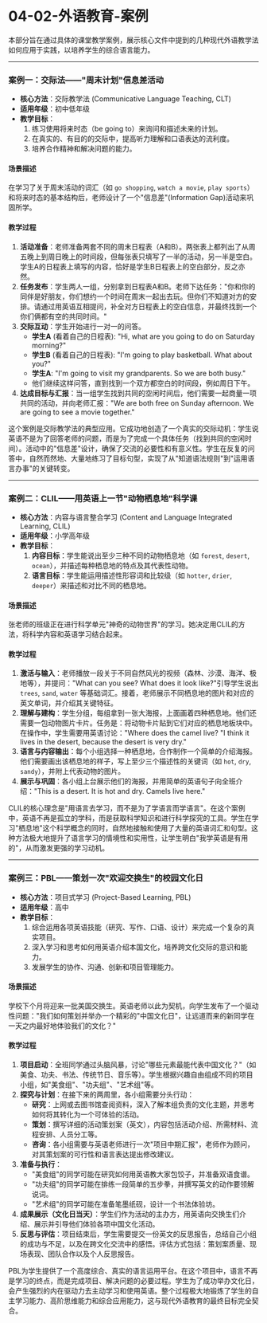 # 04-02-外语教育-案例

本部分旨在通过具体的课堂教学案例，展示核心文件中提到的几种现代外语教学法如何应用于实践，以培养学生的综合语言能力。

---

### 案例一：交际法——"周末计划"信息差活动

- **核心方法**：交际教学法 (Communicative Language Teaching, CLT)
- **适用年级**：初中低年级
- **教学目标**：
  1.  练习使用将来时态（be going to）来询问和描述未来的计划。
  2.  在真实的、有目的的交际中，提高听力理解和口语表达的流利度。
  3.  培养合作精神和解决问题的能力。

#### 场景描述

在学习了关于周末活动的词汇（如 `go shopping`, `watch a movie`, `play sports`）和将来时态的基本结构后，老师设计了一个"信息差"(Information Gap)活动来巩固所学。

#### 教学过程

1.  **活动准备**：老师准备两套不同的周末日程表（A和B）。两张表上都列出了从周五晚上到周日晚上的时间段，但每张表只填写了一半的活动，另一半是空白。学生A的日程表上填写的内容，恰好是学生B日程表上的空白部分，反之亦然。
2.  **任务发布**：学生两人一组，分别拿到日程表A和B。老师下达任务："你和你的同伴是好朋友，你们想约一个时间在周末一起出去玩。但你们不知道对方的安排。请通过用英语互相提问，补全对方日程表上的空白信息，并最终找到一个你们俩都有空的共同时间。"
3.  **交际互动**：学生开始进行一对一的问答。
    - **学生A** (看着自己的日程表): "Hi, what are you going to do on Saturday morning?"
    - **学生B** (看着自己的日程表): "I'm going to play basketball. What about you?"
    - **学生A**: "I'm going to visit my grandparents. So we are both busy."
    - 他们继续这样问答，直到找到一个双方都空白的时间段，例如周日下午。
4.  **达成目标与汇报**：当一组学生找到共同的空闲时间后，他们需要一起商量一项共同的活动，并向老师汇报："We are both free on Sunday afternoon. We are going to see a movie together."

这个案例是交际教学法的典型应用。它成功地创造了一个真实的交际动机：学生说英语不是为了回答老师的问题，而是为了完成一个具体任务（找到共同的空闲时间）。活动中的"信息差"设计，确保了交流的必要性和有意义性。学生在反复的问答中，自然而然地、大量地练习了目标句型，实现了从"知道语法规则"到"运用语言办事"的关键转变。

---

### 案例二：CLIL——用英语上一节"动物栖息地"科学课

- **核心方法**：内容与语言整合学习 (Content and Language Integrated Learning, CLIL)
- **适用年级**：小学高年级
- **教学目标**：
  1.  **内容目标**：学生能说出至少三种不同的动物栖息地（如 `forest`, `desert`, `ocean`），并描述每种栖息地的特点及其代表性动物。
  2.  **语言目标**：学生能运用描述性形容词和比较级（如 `hotter`, `drier`, `deeper`）来描述和对比不同的栖息地。

#### 场景描述

张老师的班级正在进行科学单元"神奇的动物世界"的学习。她决定用CLIL的方法，将科学内容和英语学习结合起来。

#### 教学过程

1.  **激活与输入**：老师播放一段关于不同自然风光的视频（森林、沙漠、海洋、极地等），并提问："What can you see? What does it look like?"引导学生说出 `trees`, `sand`, `water` 等基础词汇。接着，老师展示不同栖息地的图片和对应的英文单词，并介绍其关键特征。
2.  **理解与建构**：学生分组，每组拿到一张大海报，上面画着四种栖息地。他们还需要一包动物图片卡片。任务是：将动物卡片贴到它们对应的栖息地板块中。在操作中，学生需要用英语讨论："Where does the camel live? "I think it lives in the desert, because the desert is very dry."
3.  **语言与内容输出**：每个小组选择一种栖息地，合作制作一个简单的介绍海报。他们需要画出该栖息地的样子，写上至少三个描述性的关键词（如 `hot`, `dry`, `sandy`），并附上代表动物的图片。
4.  **展示与巩固**：各小组上台展示他们的海报，并用简单的英语句子向全班介绍："This is a desert. It is hot and dry. Camels live here."

CLIL的核心理念是"用语言去学习，而不是为了学语言而学语言"。在这个案例中，英语不再是孤立的学科，而是获取科学知识和进行科学探究的工具。学生在学习"栖息地"这个科学概念的同时，自然地接触和使用了大量的英语词汇和句型。这种方法极大地提升了语言学习的情境性和实用性，让学生明白"我学英语是有用的"，从而激发更强的学习动机。

---

### 案例三：PBL——策划一次"欢迎交换生"的校园文化日

- **核心方法**：项目式学习 (Project-Based Learning, PBL)
- **适用年级**：高中
- **教学目标**：
  1.  综合运用各项英语技能（研究、写作、口语、设计）来完成一个复杂的真实项目。
  2.  深入学习和思考如何用英语介绍本国文化，培养跨文化交际的意识和能力。
  3.  发展学生的协作、沟通、创新和项目管理能力。

#### 场景描述

学校下个月将迎来一批美国交换生。英语老师以此为契机，向学生发布了一个驱动性问题："我们如何策划并举办一个精彩的"中国文化日"，让远道而来的新同学在一天之内最好地体验我们的文化？"

#### 教学过程

1.  **项目启动**：全班同学通过头脑风暴，讨论"哪些元素最能代表中国文化？"（如美食、功夫、书法、传统节日、音乐等）。学生根据兴趣自由组成不同的项目小组，如"美食组"、"功夫组"、"艺术组"等。
2.  **探究与计划**：在接下来的两周里，各小组需要分头行动：
    - **研究**：上网或去图书馆查阅资料，深入了解本组负责的文化主题，并思考如何将其转化为一个可体验的活动。
    - **策划**：撰写详细的活动策划案（英文），内容包括活动介绍、所需材料、流程安排、人员分工等。
    - **咨询**：各小组需要与英语老师进行一次"项目中期汇报"，老师作为顾问，对其策划案的可行性和语言表达提出修改建议。
3.  **准备与执行**：
    - "美食组"的同学可能在研究如何用英语教大家包饺子，并准备双语食谱。
    - "功夫组"的同学可能在排练一段简单的五步拳，并撰写英文的动作要领解说词。
    - "艺术组"的同学可能在准备笔墨纸砚，设计一个书法体验坊。
4.  **成果展示（文化日当天）**：学生们作为活动的主办方，用英语向交换生们介绍、展示并引导他们体验各项中国文化活动。
5.  **反思与评估**：项目结束后，学生需要提交一份英文的反思报告，总结自己小组的成功与不足，以及在跨文化交流中的感悟。评估方式包括：策划案质量、现场表现、团队合作以及个人反思报告。

PBL为学生提供了一个高度综合、真实的语言运用平台。在这个项目中，语言不再是学习的终点，而是完成项目、解决问题的必要过程。学生为了成功举办文化日，会产生强烈的内在驱动力去主动学习和使用英语。整个过程极大地锻炼了学生的自主学习能力、高阶思维能力和综合应用能力，这与现代外语教育的最终目标完全契合。 